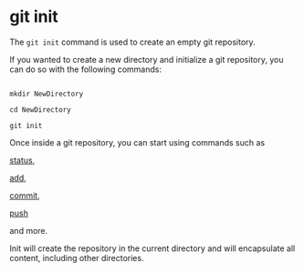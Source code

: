 # git init

The `git init` command is used to create an empty git repository.

If you wanted to create a new directory and initialize a git repository, you can do so with the following commands:

```

mkdir NewDirectory

cd NewDirectory

git init

```

Once inside a git repository, you can start using commands such as

[status](./Status.md),

[add](./Add.md),

[commit](./Commit.md),

[push](./Push.md)

and more.

Init will create the repository in the current directory and will encapsulate all content, including other directories.
